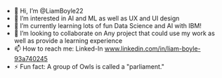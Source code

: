 - 👋 Hi, I’m @LiamBoyle22
- 👀 I’m interested in AI and ML as well as UX and UI design 
- 🌱 I’m currently learning lots of fun Data Science and AI with IBM!
- 💞️ I’m looking to collaborate on Any project that could use my work as well as provide a learning experience
- 📫 How to reach me: Linked-In www.linkedin.com/in/liam-boyle-93a740245
- ⚡ Fun fact: A group of Owls is called a "parliament." 

<!---
LiamBoyle22/LiamBoyle22 is a ✨ special ✨ repository because its `README.md` (this file) appears on your GitHub profile.
You can click the Preview link to take a look at your changes.
--->
